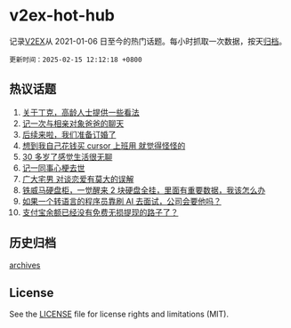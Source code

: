 # v2ex-hot-hub

 记录[V2EX](https://www.v2ex.com/)从 2021-01-06 日至今的热门话题。每小时抓取一次数据，按天[归档](archives)。

`更新时间：2025-02-15 12:12:18 +0800`

## 热议话题

1. [关于丁克，高龄人士提供一些看法](https://www.v2ex.com/t/1111485)
1. [记一次与相亲对象爸爸的聊天](https://www.v2ex.com/t/1111487)
1. [后续来啦，我们准备订婚了](https://www.v2ex.com/t/1111511)
1. [想到我自己花钱买 cursor 上班用 就觉得怪怪的](https://www.v2ex.com/t/1111465)
1. [30 多岁了感觉生活很无聊](https://www.v2ex.com/t/1111496)
1. [记一同事心梗去世](https://www.v2ex.com/t/1111528)
1. [广大宅男 对谈恋爱有莫大的误解](https://www.v2ex.com/t/1111563)
1. [铁威马硬盘柜，一觉醒来 2 块硬盘全挂，里面有重要数据，我该怎么办](https://www.v2ex.com/t/1111442)
1. [如果一个转语言的程序员靠刷 AI 去面试，公司会要他吗？](https://www.v2ex.com/t/1111490)
1. [支付宝余额已经没有免费无损提现的路子了？](https://www.v2ex.com/t/1111454)

## 历史归档

[archives](archives)

## License

See the [LICENSE](LICENSE) file for license rights and limitations (MIT).
